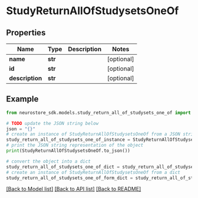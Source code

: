 # StudyReturnAllOfStudysetsOneOf


## Properties

Name | Type | Description | Notes
------------ | ------------- | ------------- | -------------
**name** | **str** |  | [optional] 
**id** | **str** |  | [optional] 
**description** | **str** |  | [optional] 

## Example

```python
from neurostore_sdk.models.study_return_all_of_studysets_one_of import StudyReturnAllOfStudysetsOneOf

# TODO update the JSON string below
json = "{}"
# create an instance of StudyReturnAllOfStudysetsOneOf from a JSON string
study_return_all_of_studysets_one_of_instance = StudyReturnAllOfStudysetsOneOf.from_json(json)
# print the JSON string representation of the object
print(StudyReturnAllOfStudysetsOneOf.to_json())

# convert the object into a dict
study_return_all_of_studysets_one_of_dict = study_return_all_of_studysets_one_of_instance.to_dict()
# create an instance of StudyReturnAllOfStudysetsOneOf from a dict
study_return_all_of_studysets_one_of_form_dict = study_return_all_of_studysets_one_of.from_dict(study_return_all_of_studysets_one_of_dict)
```
[[Back to Model list]](../README.md#documentation-for-models) [[Back to API list]](../README.md#documentation-for-api-endpoints) [[Back to README]](../README.md)


